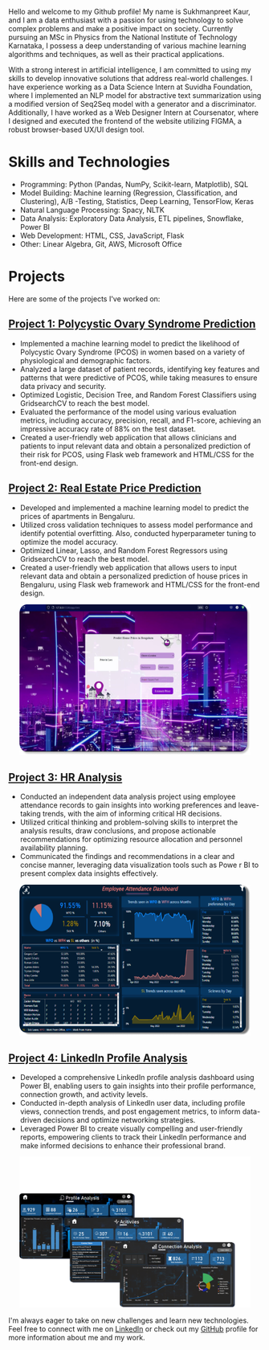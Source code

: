 Hello and welcome to my Github profile! My name is Sukhmanpreet Kaur, and I am a data enthusiast with a passion for using technology to solve complex problems and make a positive impact on society. Currently pursuing an MSc in Physics from the National Institute of Technology Karnataka, I possess a deep understanding of various machine learning algorithms and techniques, as well as their practical applications.

With a strong interest in artificial intelligence, I am committed to using my skills to develop innovative solutions that address real-world challenges. I have experience working as a Data Science Intern at Suvidha Foundation, where I implemented an NLP model for abstractive text summarization using a modified version of Seq2Seq model with a generator and a discriminator. Additionally, I have worked as a Web Designer Intern at Coursenator, where I designed and executed the frontend of the website utilizing FIGMA, a robust browser-based UX/UI design tool.

# Skills and Technologies

- Programming: Python (Pandas, NumPy, Scikit-learn, Matplotlib), SQL
- Model Building: Machine learning (Regression, Classification, and Clustering), A/B -Testing, Statistics, Deep Learning, TensorFlow, Keras
- Natural Language Processing: Spacy, NLTK
- Data Analysis: Exploratory Data Analysis, ETL pipelines, Snowflake, Power BI
- Web Development: HTML, CSS, JavaScript, Flask
- Other: Linear Algebra, Git, AWS, Microsoft Office

# Projects
Here are some of the projects I've worked on:
## [Project 1: Polycystic Ovary Syndrome Prediction](https://github.com/vashisht099/Polycystic-Ovary-Syndrome-Prediction.git)
- Implemented a machine learning model to predict the likelihood of Polycystic Ovary Syndrome (PCOS) in women based on a 
variety of physiological and demographic factors.
- Analyzed a large dataset of patient records, identifying key features and patterns that were predictive of PCOS, while taking measures to ensure 
data privacy and security.
- Optimized Logistic, Decision Tree, and Random Forest Classifiers using GridsearchCV to reach the best model.
- Evaluated the performance of the model using various evaluation metrics, including accuracy, precision, recall, and F1-score, achieving an 
impressive accuracy rate of 88% on the test dataset.
- Created a user-friendly web application that allows clinicians and patients to input relevant data and obtain a personalized prediction of their risk 
for PCOS, using Flask web framework and HTML/CSS for the front-end design.


## [Project 2: Real Estate Price Prediction](https://github.com/vashisht099/Portfolio/blob/main/images/Interface_hPP%201.png)
- Developed and implemented a machine learning model to predict the prices of apartments in Bengaluru.
- Utilized cross validation techniques to assess model performance and identify potential overfitting. Also, conducted hyperparameter tuning to 
optimize the model accuracy.
- Optimized Linear, Lasso, and Random Forest Regressors using GridsearchCV to reach the best model.
- Created a user-friendly web application that allows users to input relevant data and obtain a personalized prediction of house prices in Bengaluru, 
using Flask web framework and HTML/CSS for the front-end design.

<p align="center">
  <img width="460" height="300" src="https://github.com/vashisht099/Real-Estate-Price-Prediction-Bengaluru/blob/main/Interface_hPP%201.png">
</p>

## [Project 3: HR Analysis](https://github.com/vashisht099/HR-Analysis.git)
- Conducted an independent data analysis project using employee attendance records to gain insights into working preferences and leave-taking 
trends, with the aim of informing critical HR decisions.
- Utilized critical thinking and problem-solving skills to interpret the analysis results, draw conclusions, and propose actionable recommendations 
for optimizing resource allocation and personnel availability planning.
- Communicated the findings and recommendations in a clear and concise manner, leveraging data visualization tools such as Powe r BI to 
present complex data insights effectively.

<p align="center">
  <img width="460" height="300" src="https://github.com/vashisht099/HR-Analysis/blob/main/Cover_image%20HR%20analysis.png">
</p>

## [Project 4: LinkedIn Profile Analysis](https://github.com/vashisht099/LinkedIn-Profile-Analysis.git)
- Developed a comprehensive LinkedIn profile analysis dashboard using Power BI, enabling users to gain insights into their profile performance, connection growth, and activity levels.
- Conducted in-depth analysis of LinkedIn user data, including profile views, connection trends, and post engagement metrics, to inform data-driven decisions and optimize networking strategies.
- Leveraged Power BI to create visually compelling and user-friendly reports, empowering clients to track their LinkedIn performance and make informed decisions to enhance their professional brand.

<p align="center">
  <img width="460" height="300" src="https://github.com/vashisht099/LinkedIn-Profile-Analysis/blob/main/Cover_image.png">
</p>

I'm always eager to take on new challenges and learn new technologies. Feel free to connect with me on [LinkedIn](https://www.linkedin.com/in/sukhmanpreet-kaur-843b2b211/) or check out my [GitHub](https://github.com/vashisht099) profile for more information about me and my work.

<!---
vashisht099/vashisht099 is a ✨ special ✨ repository because its `README.md` (this file) appears on your GitHub profile.
You can click the Preview link to take a look at your changes.
--->
